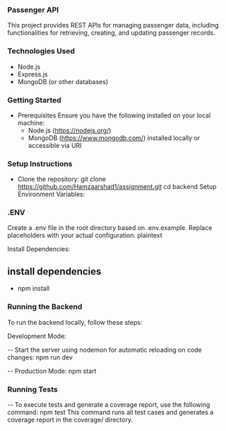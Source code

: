 ### Passenger API

This project provides REST APIs for managing passenger data, including functionalities for retrieving, creating, and updating passenger records.

### Technologies Used

- Node.js
- Express.js
- MongoDB (or other databases)

### Getting Started

- Prerequisites
  Ensure you have the following installed on your local machine:
  - Node.js (https://nodejs.org/)
  - MongoDB (https://www.mongodb.com/) installed locally or accessible via URI

### Setup Instructions

- Clone the repository:
  git clone https://github.com/Hamzaarshad1/assignment.git
  cd backend
  Setup Environment Variables:

### .ENV

Create a .env file in the root directory based on .env.example. Replace placeholders with your actual configuration.
plaintext

Install Dependencies:

## install dependencies

- npm install

### Running the Backend

To run the backend locally, follow these steps:

Development Mode:

-- Start the server using nodemon for automatic reloading on code changes:
npm run dev

-- Production Mode:
npm start

### Running Tests

-- To execute tests and generate a coverage report, use the following command:
npm test
This command runs all test cases and generates a coverage report in the coverage/ directory.
